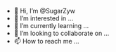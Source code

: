 - 👋 Hi, I’m @SugarZyw
- 👀 I’m interested in ...
- 🌱 I’m currently learning ...
- 💞️ I’m looking to collaborate on ...
- 📫 How to reach me ...

<!---
SugarZyw/SugarZyw is a ✨ special ✨ repository because its `README.md` (this file) appears on your GitHub profile.
You can click the Preview link to take a look at your changes.
--->
